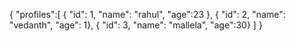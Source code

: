 {
"profiles":[
{ "id": 1, "name": "rahul", "age":23 },
{ "id": 2, "name": "vedanth", "age": 1},
{ "id": 3, "name": "mallela", "age":30}
]
}
